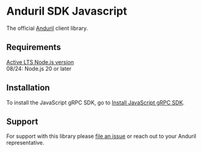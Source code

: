 # Anduril SDK Javascript

The official [Anduril](https://www.anduril.com/) client library.

## Requirements

[Active LTS Node.js version](https://nodejs.org/en/about/previous-releases)  
08/24: Node.js 20 or later

## Installation

To install the JavaScript gRPC SDK, go to [Install JavaScript gRPC SDK](https://docs.anduril.com/sdks/javascript).

## Support

For support with this library please [file an issue](https://github.com/anduril/anduril-javascript/issues/new) or reach out to your Anduril representative. 



